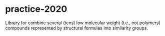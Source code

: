 # practice-2020
Library for combine  several (tens) low molecular weight (i.e., not polymers) compounds represented by structural formulas into similarity groups.
